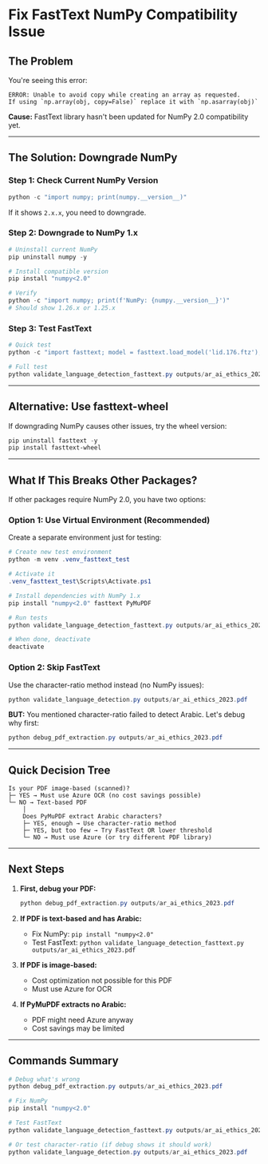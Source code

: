 # Fix FastText NumPy Compatibility Issue

## The Problem

You're seeing this error:
```
ERROR: Unable to avoid copy while creating an array as requested.
If using `np.array(obj, copy=False)` replace it with `np.asarray(obj)`
```

**Cause:** FastText library hasn't been updated for NumPy 2.0 compatibility yet.

---

## The Solution: Downgrade NumPy

### Step 1: Check Current NumPy Version

```powershell
python -c "import numpy; print(numpy.__version__)"
```

If it shows `2.x.x`, you need to downgrade.

### Step 2: Downgrade to NumPy 1.x

```powershell
# Uninstall current NumPy
pip uninstall numpy -y

# Install compatible version
pip install "numpy<2.0"

# Verify
python -c "import numpy; print(f'NumPy: {numpy.__version__}')"
# Should show 1.26.x or 1.25.x
```

### Step 3: Test FastText

```powershell
# Quick test
python -c "import fasttext; model = fasttext.load_model('lid.176.ftz'); print('FastText OK')"

# Full test
python validate_language_detection_fasttext.py outputs/ar_ai_ethics_2023.pdf
```

---

## Alternative: Use fasttext-wheel

If downgrading NumPy causes other issues, try the wheel version:

```powershell
pip uninstall fasttext -y
pip install fasttext-wheel
```

---

## What If This Breaks Other Packages?

If other packages require NumPy 2.0, you have two options:

### Option 1: Use Virtual Environment (Recommended)

Create a separate environment just for testing:

```powershell
# Create new test environment
python -m venv .venv_fasttext_test

# Activate it
.venv_fasttext_test\Scripts\Activate.ps1

# Install dependencies with NumPy 1.x
pip install "numpy<2.0" fasttext PyMuPDF

# Run tests
python validate_language_detection_fasttext.py outputs/ar_ai_ethics_2023.pdf

# When done, deactivate
deactivate
```

### Option 2: Skip FastText

Use the character-ratio method instead (no NumPy issues):

```powershell
python validate_language_detection.py outputs/ar_ai_ethics_2023.pdf
```

**BUT:** You mentioned character-ratio failed to detect Arabic. Let's debug why first:

```powershell
python debug_pdf_extraction.py outputs/ar_ai_ethics_2023.pdf
```

---

## Quick Decision Tree

```
Is your PDF image-based (scanned)?
├─ YES → Must use Azure OCR (no cost savings possible)
└─ NO → Text-based PDF
    │
    Does PyMuPDF extract Arabic characters?
    ├─ YES, enough → Use character-ratio method
    ├─ YES, but too few → Try FastText OR lower threshold
    └─ NO → Must use Azure (or try different PDF library)
```

---

## Next Steps

1. **First, debug your PDF:**
   ```powershell
   python debug_pdf_extraction.py outputs/ar_ai_ethics_2023.pdf
   ```

2. **If PDF is text-based and has Arabic:**
   - Fix NumPy: `pip install "numpy<2.0"`
   - Test FastText: `python validate_language_detection_fasttext.py outputs/ar_ai_ethics_2023.pdf`

3. **If PDF is image-based:**
   - Cost optimization not possible for this PDF
   - Must use Azure for OCR

4. **If PyMuPDF extracts no Arabic:**
   - PDF might need Azure anyway
   - Cost savings may be limited

---

## Commands Summary

```powershell
# Debug what's wrong
python debug_pdf_extraction.py outputs/ar_ai_ethics_2023.pdf

# Fix NumPy
pip install "numpy<2.0"

# Test FastText
python validate_language_detection_fasttext.py outputs/ar_ai_ethics_2023.pdf

# Or test character-ratio (if debug shows it should work)
python validate_language_detection.py outputs/ar_ai_ethics_2023.pdf
```
